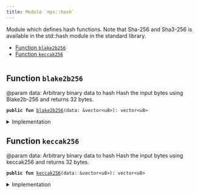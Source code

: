 ```yaml
---
title: Module `mys::hash`
---
```


Module which defines hash functions. Note that Sha-256 and Sha3-256 is available in the std::hash module in the
standard library.


-  [Function `blake2b256`](#mys_hash_blake2b256)
-  [Function `keccak256`](#mys_hash_keccak256)


<pre><code></code></pre>



<a name="mys_hash_blake2b256"></a>

## Function `blake2b256`

@param data: Arbitrary binary data to hash
Hash the input bytes using Blake2b-256 and returns 32 bytes.


<pre><code><b>public</b> <b>fun</b> <a href="../mys/hash.md#mys_hash_blake2b256">blake2b256</a>(data: &vector&lt;u8&gt;): vector&lt;u8&gt;
</code></pre>



<details>
<summary>Implementation</summary>


<pre><code><b>public</b> <b>native</b> <b>fun</b> <a href="../mys/hash.md#mys_hash_blake2b256">blake2b256</a>(data: &vector&lt;u8&gt;): vector&lt;u8&gt;;
</code></pre>



</details>

<a name="mys_hash_keccak256"></a>

## Function `keccak256`

@param data: Arbitrary binary data to hash
Hash the input bytes using keccak256 and returns 32 bytes.


<pre><code><b>public</b> <b>fun</b> <a href="../mys/hash.md#mys_hash_keccak256">keccak256</a>(data: &vector&lt;u8&gt;): vector&lt;u8&gt;
</code></pre>



<details>
<summary>Implementation</summary>


<pre><code><b>public</b> <b>native</b> <b>fun</b> <a href="../mys/hash.md#mys_hash_keccak256">keccak256</a>(data: &vector&lt;u8&gt;): vector&lt;u8&gt;;
</code></pre>



</details>
